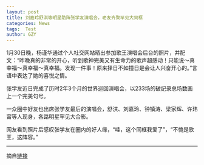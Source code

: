 ```yaml
---
layout: post
title: 刘嘉玲舒淇等明星助阵张学友演唱会，老友齐聚罕见大同框
categories: News
tags:  Test
author: GZY
---
```


1月30日晚，杨谨华通过个人社交网站晒出参加歌王演唱会后台的照片，并配文：“昨晚真的非常的开心，听到歌神完美又有生命力的歌声超感动！只能说～真幸福～真幸福～真幸福。发现一件事！原来择日不如撞日是会让人兴奋开心的。”言语中表达了她的喜悦之情。

张学友近日完成了历时2年3个月的世界巡回演唱会，以233场的破纪录总场数画上一个完美句号。

一众圈中好友也出席张学友最后的演唱会，舒淇、刘嘉玲、钟镇涛、梁家辉、许玮甯等人现身，各路明星罕见大合影。

网友看到照片后感叹张学友在圈内的好人缘，“哇，这个同框我爱了”，“不愧是歌王，这阵容。”

*****

摘自[链接](http://new.qq.com/omn/20190131/20190131A0CIM9.html)